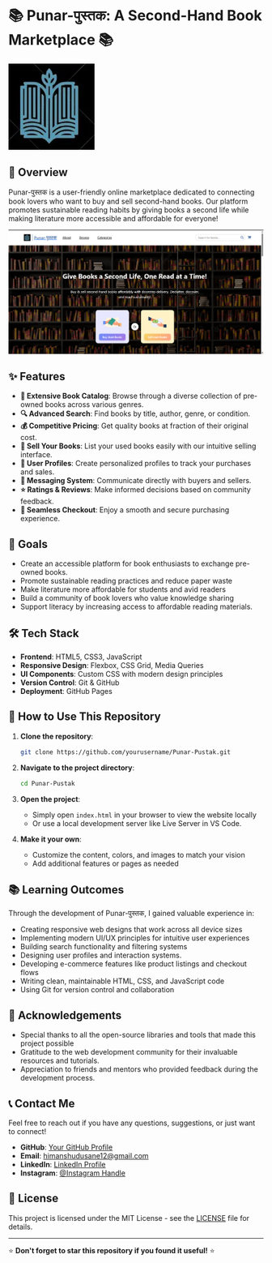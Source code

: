 
# 📚 Punar-पुस्तक: A Second-Hand Book Marketplace 📚

![Punar-पुस्तक Banner](Assets/logo.webp)

## 🌟 Overview

Punar-पुस्तक is a user-friendly online marketplace dedicated to connecting book lovers who want to buy and sell second-hand books. Our platform promotes sustainable reading habits by giving books a second life while making literature more accessible and affordable for everyone!

![Screenshot](Assets/ss.png)

## ✨ Features

- **📖 Extensive Book Catalog**: Browse through a diverse collection of pre-owned books across various genres.
- **🔍 Advanced Search**: Find books by title, author, genre, or condition.
- **💰 Competitive Pricing**: Get quality books at fraction of their original cost.
- **💸 Sell Your Books**: List your used books easily with our intuitive selling interface.
- **👤 User Profiles**: Create personalized profiles to track your purchases and sales.
- **💬 Messaging System**: Communicate directly with buyers and sellers.
- **⭐ Ratings & Reviews**: Make informed decisions based on community feedback.
- **🛒 Seamless Checkout**: Enjoy a smooth and secure purchasing experience.

## 🎯 Goals

- Create an accessible platform for book enthusiasts to exchange pre-owned books.
- Promote sustainable reading practices and reduce paper waste
- Make literature more affordable for students and avid readers
- Build a community of book lovers who value knowledge sharing
- Support literacy by increasing access to affordable reading materials.

## 🛠️ Tech Stack

- **Frontend**: HTML5, CSS3, JavaScript
- **Responsive Design**: Flexbox, CSS Grid, Media Queries
- **UI Components**: Custom CSS with modern design principles
- **Version Control**: Git & GitHub
- **Deployment**: GitHub Pages

## 🚀 How to Use This Repository

1. **Clone the repository**:
   ```bash
   git clone https://github.com/yourusername/Punar-Pustak.git
   ```

2. **Navigate to the project directory**:
   ```bash
   cd Punar-Pustak
   ```

3. **Open the project**:
   - Simply open `index.html` in your browser to view the website locally
   - Or use a local development server like Live Server in VS Code.

4. **Make it your own**:
   - Customize the content, colors, and images to match your vision
   - Add additional features or pages as needed

## 📚 Learning Outcomes

Through the development of Punar-पुस्तक, I gained valuable experience in:

- Creating responsive web designs that work across all device sizes
- Implementing modern UI/UX principles for intuitive user experiences
- Building search functionality and filtering systems
- Designing user profiles and interaction systems.
- Developing e-commerce features like product listings and checkout flows
- Writing clean, maintainable HTML, CSS, and JavaScript code
- Using Git for version control and collaboration

## 🙏 Acknowledgements

- Special thanks to all the open-source libraries and tools that made this project possible
- Gratitude to the web development community for their invaluable resources and tutorials.
- Appreciation to friends and mentors who provided feedback during the development process.

## 📞 Contact Me

Feel free to reach out if you have any questions, suggestions, or just want to connect!

- **GitHub**: [Your GitHub Profile](https://github.com/Himanshu25102005)
- **Email**: himanshudusane12@gmail.com 
- **LinkedIn**: [LinkedIn Profile](https://www.linkedin.com/in/himanshu-dusane-5a8ab6274/)
- **Instagram**: [@Instagram Handle](https://www.instagram.com/_.himanxhu_.1/)

## 📄 License

This project is licensed under the MIT License - see the [LICENSE](LICENSE) file for details.

---

⭐ **Don't forget to star this repository if you found it useful!** ⭐
```
